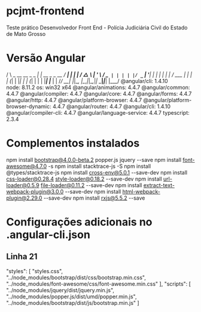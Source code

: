 # pcjmt-frontend
 Teste prático Desenvolvedor Front End - Polícia Judiciária Civil do Estado de Mato Grosso

# Versão Angular
   / \   _ __   __ _ _   _| | __ _ _ __     / ___| |   |_ _|
  / △ \ | '_ \ / _` | | | | |/ _` | '__|   | |   | |    | |
 / ___ \| | | | (_| | |_| | | (_| | |      | |___| |___ | |
/_/   \_\_| |_|\__, |\__,_|_|\__,_|_|       \____|_____|___|
               |___/
@angular/cli: 1.4.10  <br />
node: 8.11.2
os: win32 x64
@angular/animations: 4.4.7
@angular/common: 4.4.7
@angular/compiler: 4.4.7
@angular/core: 4.4.7
@angular/forms: 4.4.7
@angular/http: 4.4.7
@angular/platform-browser: 4.4.7
@angular/platform-browser-dynamic: 4.4.7
@angular/router: 4.4.7
@angular/cli: 1.4.10
@angular/compiler-cli: 4.4.7
@angular/language-service: 4.4.7
typescript: 2.3.4

# Complementos instalados
npm install bootstrap@4.0.0-beta.2 popper.js jquery --save
npm install font-awesome@4.7.0 -s
npm install stacktrace-js -S
npm install @types/stacktrace-js
npm install cross-env@5.0.1 --save-dev
npm install css-loader@0.28.4 style-loader@0.18.2 --save-dev
npm install url-loader@0.5.9 file-loader@0.11.2 --save-dev
npm install extract-text-webpack-plugin@3.0.0 --save-dev
npm install html-webpack-plugin@2.29.0 --save-dev
npm install rxjs@5.5.2 --save

# Configurações adicionais no .angular-cli.json
## Linha 21
"styles": [
    "styles.css",
    "../node_modules/bootstrap/dist/css/bootstrap.min.css",
    "../node_modules/font-awesome/css/font-awesome.min.css"
],
"scripts": [
    "../node_modules/jquery/dist/jquery.min.js",
    "../node_modules/popper.js/dist/umd/popper.min.js",
    "../node_modules/bootstrap/dist/js/bootstrap.min.js"
]